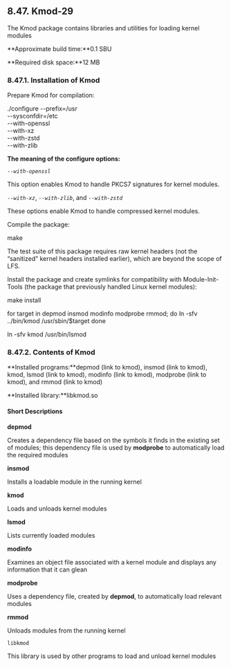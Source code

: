 ## 8.47. Kmod-29

The Kmod package contains libraries and utilities for loading kernel modules

**Approximate build time:**0.1 SBU

**Required disk space:**12 MB

### 8.47.1. Installation of Kmod

Prepare Kmod for compilation:

./configure --prefix=/usr          \
            --sysconfdir=/etc      \
            --with-openssl         \
            --with-xz              \
            --with-zstd            \
            --with-zlib

**The meaning of the configure options:**

_`--with-openssl`_

This option enables Kmod to handle PKCS7 signatures for kernel modules.

_`--with-xz`_, _`--with-zlib`_, and _`--with-zstd`_

These options enable Kmod to handle compressed kernel modules.

Compile the package:

make

The test suite of this package requires raw kernel headers (not the “sanitized” kernel headers installed earlier), which are beyond the scope of LFS.

Install the package and create symlinks for compatibility with Module-Init-Tools (the package that previously handled Linux kernel modules):

make install

for target in depmod insmod modinfo modprobe rmmod; do
  ln -sfv ../bin/kmod /usr/sbin/$target
done

ln -sfv kmod /usr/bin/lsmod

### 8.47.2. Contents of Kmod

**Installed programs:**depmod (link to kmod), insmod (link to kmod), kmod, lsmod (link to kmod), modinfo (link to kmod), modprobe (link to kmod), and rmmod (link to kmod)

**Installed library:**libkmod.so

#### Short Descriptions

**depmod**

Creates a dependency file based on the symbols it finds in the existing set of modules; this dependency file is used by **modprobe** to automatically load the required modules

**insmod**

Installs a loadable module in the running kernel

**kmod**

Loads and unloads kernel modules

**lsmod**

Lists currently loaded modules

**modinfo**

Examines an object file associated with a kernel module and displays any information that it can glean

**modprobe**

Uses a dependency file, created by **depmod**, to automatically load relevant modules

**rmmod**

Unloads modules from the running kernel

`libkmod`

This library is used by other programs to load and unload kernel modules